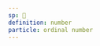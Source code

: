 ```yaml
---
sp: 󱤽
definition: number
particle: ordinal number
---
```

<!-- nanpa is about numbers and things relating to numbers -->